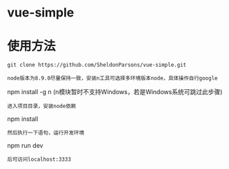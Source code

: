 # vue-simple

# 使用方法
```
git clone https://github.com/SheldonParsons/vue-simple.git
```
```
node版本为8.9.0尽量保持一致，安装n工具可选择多环境版本node，具体操作自行google
```
npm install -g n (n模块暂时不支持Windows，若是Windows系统可跳过此步骤)
```
进入项目目录，安装node依赖
```
npm install
```
然后执行一下语句，运行开发环境
```
npm run dev
```
后可访问localhost:3333
